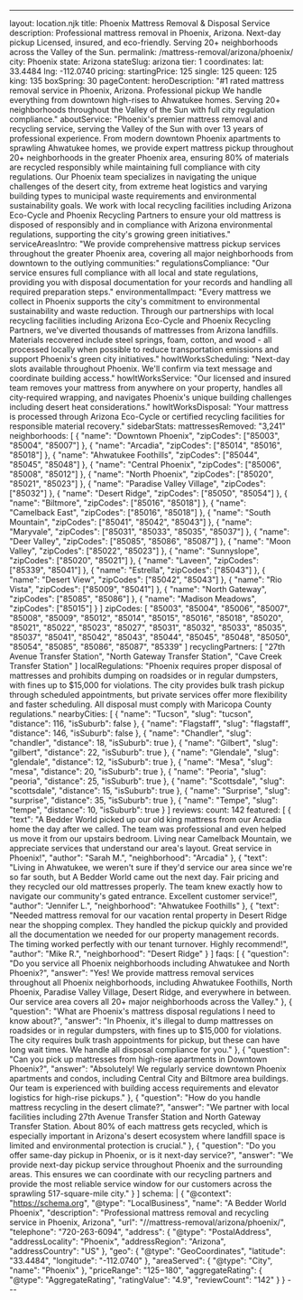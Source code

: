 ---
layout: location.njk
title: Phoenix Mattress Removal & Disposal Service
description: Professional mattress removal in Phoenix, Arizona. Next-day pickup Licensed, insured, and eco-friendly. Serving 20+ neighborhoods across the Valley of the Sun.
permalink: /mattress-removal/arizona/phoenix/
city: Phoenix state: Arizona stateSlug: arizona tier: 1 coordinates: lat: 33.4484 lng: -112.0740 pricing: startingPrice: 125 single: 125 queen: 125 king: 135 boxSpring: 30 pageContent: heroDescription: "#1 rated mattress removal service in Phoenix, Arizona. Professional pickup We handle everything from downtown high-rises to Ahwatukee homes. Serving 20+ neighborhoods throughout the Valley of the Sun with full city regulation compliance." aboutService: "Phoenix's premier mattress removal and recycling service, serving the Valley of the Sun with over 13 years of professional experience. From modern downtown Phoenix apartments to sprawling Ahwatukee homes, we provide expert mattress pickup throughout 20+ neighborhoods in the greater Phoenix area, ensuring 80% of materials are recycled responsibly while maintaining full compliance with city regulations. Our Phoenix team specializes in navigating the unique challenges of the desert city, from extreme heat logistics and varying building types to municipal waste requirements and environmental sustainability goals. We work with local recycling facilities including Arizona Eco-Cycle and Phoenix Recycling Partners to ensure your old mattress is disposed of responsibly and in compliance with Arizona environmental regulations, supporting the city's growing green initiatives." serviceAreasIntro: "We provide comprehensive mattress pickup services throughout the greater Phoenix area, covering all major neighborhoods from downtown to the outlying communities:" regulationsCompliance: "Our service ensures full compliance with all local and state regulations, providing you with disposal documentation for your records and handling all required preparation steps." environmentalImpact: "Every mattress we collect in Phoenix supports the city's commitment to environmental sustainability and waste reduction. Through our partnerships with local recycling facilities including Arizona Eco-Cycle and Phoenix Recycling Partners, we've diverted thousands of mattresses from Arizona landfills. Materials recovered include steel springs, foam, cotton, and wood - all processed locally when possible to reduce transportation emissions and support Phoenix's green city initiatives." howItWorksScheduling: "Next-day slots available throughout Phoenix. We'll confirm via text message and coordinate building access." howItWorksService: "Our licensed and insured team removes your mattress from anywhere on your property, handles all city-required wrapping, and navigates Phoenix's unique building challenges including desert heat considerations." howItWorksDisposal: "Your mattress is processed through Arizona Eco-Cycle or certified recycling facilities for responsible material recovery." sidebarStats: mattressesRemoved: "3,241" neighborhoods: [ { "name": "Downtown Phoenix", "zipCodes": ["85003", "85004", "85007"] }, { "name": "Arcadia", "zipCodes": ["85014", "85016", "85018"] }, { "name": "Ahwatukee Foothills", "zipCodes": ["85044", "85045", "85048"] }, { "name": "Central Phoenix", "zipCodes": ["85006", "85008", "85012"] }, { "name": "North Phoenix", "zipCodes": ["85020", "85021", "85023"] }, { "name": "Paradise Valley Village", "zipCodes": ["85032"] }, { "name": "Desert Ridge", "zipCodes": ["85050", "85054"] }, { "name": "Biltmore", "zipCodes": ["85016", "85018"] }, { "name": "Camelback East", "zipCodes": ["85016", "85018"] }, { "name": "South Mountain", "zipCodes": ["85041", "85042", "85043"] }, { "name": "Maryvale", "zipCodes": ["85031", "85033", "85035", "85037"] }, { "name": "Deer Valley", "zipCodes": ["85085", "85086", "85087"] }, { "name": "Moon Valley", "zipCodes": ["85022", "85023"] }, { "name": "Sunnyslope", "zipCodes": ["85020", "85021"] }, { "name": "Laveen", "zipCodes": ["85339", "85041"] }, { "name": "Estrella", "zipCodes": ["85043"] }, { "name": "Desert View", "zipCodes": ["85042", "85043"] }, { "name": "Rio Vista", "zipCodes": ["85009", "85041"] }, { "name": "North Gateway", "zipCodes": ["85085", "85086"] }, { "name": "Madison Meadows", "zipCodes": ["85015"] } ] zipCodes: [ "85003", "85004", "85006", "85007", "85008", "85009", "85012", "85014", "85015", "85016", "85018", "85020", "85021", "85022", "85023", "85027", "85031", "85032", "85033", "85035", "85037", "85041", "85042", "85043", "85044", "85045", "85048", "85050", "85054", "85085", "85086", "85087", "85339" ] recyclingPartners: [ "27th Avenue Transfer Station", "North Gateway Transfer Station", "Cave Creek Transfer Station" ] localRegulations: "Phoenix requires proper disposal of mattresses and prohibits dumping on roadsides or in regular dumpsters, with fines up to $15,000 for violations. The city provides bulk trash pickup through scheduled appointments, but private services offer more flexibility and faster scheduling. All disposal must comply with Maricopa County regulations." nearbyCities: [ { "name": "Tucson", "slug": "tucson", "distance": 116, "isSuburb": false }, { "name": "Flagstaff", "slug": "flagstaff", "distance": 146, "isSuburb": false }, { "name": "Chandler", "slug": "chandler", "distance": 18, "isSuburb": true }, { "name": "Gilbert", "slug": "gilbert", "distance": 22, "isSuburb": true }, { "name": "Glendale", "slug": "glendale", "distance": 12, "isSuburb": true }, { "name": "Mesa", "slug": "mesa", "distance": 20, "isSuburb": true }, { "name": "Peoria", "slug": "peoria", "distance": 25, "isSuburb": true }, { "name": "Scottsdale", "slug": "scottsdale", "distance": 15, "isSuburb": true }, { "name": "Surprise", "slug": "surprise", "distance": 35, "isSuburb": true }, { "name": "Tempe", "slug": "tempe", "distance": 10, "isSuburb": true } ] reviews: count: 142 featured: [ { "text": "A Bedder World picked up our old king mattress from our Arcadia home the day after we called. The team was professional and even helped us move it from our upstairs bedroom. Living near Camelback Mountain, we appreciate services that understand our area's layout. Great service in Phoenix!", "author": "Sarah M.", "neighborhood": "Arcadia" }, { "text": "Living in Ahwatukee, we weren't sure if they'd service our area since we're so far south, but A Bedder World came out the next day. Fair pricing and they recycled our old mattresses properly. The team knew exactly how to navigate our community's gated entrance. Excellent customer service!", "author": "Jennifer L.", "neighborhood": "Ahwatukee Foothills" }, { "text": "Needed mattress removal for our vacation rental property in Desert Ridge near the shopping complex. They handled the pickup quickly and provided all the documentation we needed for our property management records. The timing worked perfectly with our tenant turnover. Highly recommend!", "author": "Mike R.", "neighborhood": "Desert Ridge" } ] faqs: [ { "question": "Do you service all Phoenix neighborhoods including Ahwatukee and North Phoenix?", "answer": "Yes! We provide mattress removal services throughout all Phoenix neighborhoods, including Ahwatukee Foothills, North Phoenix, Paradise Valley Village, Desert Ridge, and everywhere in between. Our service area covers all 20+ major neighborhoods across the Valley." }, { "question": "What are Phoenix's mattress disposal regulations I need to know about?", "answer": "In Phoenix, it's illegal to dump mattresses on roadsides or in regular dumpsters, with fines up to $15,000 for violations. The city requires bulk trash appointments for pickup, but these can have long wait times. We handle all disposal compliance for you." }, { "question": "Can you pick up mattresses from high-rise apartments in Downtown Phoenix?", "answer": "Absolutely! We regularly service downtown Phoenix apartments and condos, including Central City and Biltmore area buildings. Our team is experienced with building access requirements and elevator logistics for high-rise pickups." }, { "question": "How do you handle mattress recycling in the desert climate?", "answer": "We partner with local facilities including 27th Avenue Transfer Station and North Gateway Transfer Station. About 80% of each mattress gets recycled, which is especially important in Arizona's desert ecosystem where landfill space is limited and environmental protection is crucial." }, { "question": "Do you offer same-day pickup in Phoenix, or is it next-day service?", "answer": "We provide next-day pickup service throughout Phoenix and the surrounding areas. This ensures we can coordinate with our recycling partners and provide the most reliable service window for our customers across the sprawling 517-square-mile city." } ] schema: | { "@context": "https://schema.org", "@type": "LocalBusiness", "name": "A Bedder World Phoenix", "description": "Professional mattress removal and recycling service in Phoenix, Arizona", "url": "//mattress-removal/arizona/phoenix/", "telephone": "720-263-6094", "address": { "@type": "PostalAddress", "addressLocality": "Phoenix", "addressRegion": "Arizona", "addressCountry": "US" }, "geo": { "@type": "GeoCoordinates", "latitude": "33.4484", "longitude": "-112.0740" }, "areaServed": { "@type": "City", "name": "Phoenix" }, "priceRange": "$125-$180", "aggregateRating": { "@type": "AggregateRating", "ratingValue": "4.9", "reviewCount": "142" } } ---